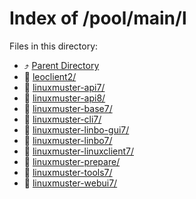 
# Index of /pool/main/l
Files in this directory:
- ⤴ [Parent Directory](../)
- 📁 [leoclient2/](leoclient2)
- 📁 [linuxmuster-api7/](linuxmuster-api7)
- 📁 [linuxmuster-api8/](linuxmuster-api8)
- 📁 [linuxmuster-base7/](linuxmuster-base7)
- 📁 [linuxmuster-cli7/](linuxmuster-cli7)
- 📁 [linuxmuster-linbo-gui7/](linuxmuster-linbo-gui7)
- 📁 [linuxmuster-linbo7/](linuxmuster-linbo7)
- 📁 [linuxmuster-linuxclient7/](linuxmuster-linuxclient7)
- 📁 [linuxmuster-prepare/](linuxmuster-prepare)
- 📁 [linuxmuster-tools7/](linuxmuster-tools7)
- 📁 [linuxmuster-webui7/](linuxmuster-webui7)

